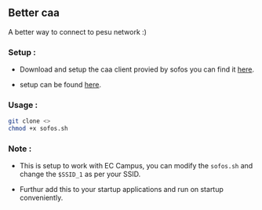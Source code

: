 ## Better caa

A better way to connect to pesu network :)

### Setup :

- Download and setup the caa client provied by sofos you can find it [here](https://www.google.com).

- setup can be found [here](https://docs.sophos.com/nsg/sophos-firewall/19.5/Help/en-us/webhelp/onlinehelp/UserPortalHelp/DownloadClient/index.html#authentication-clients-and-server-cas-for-computers).

### Usage :

```bash
git clone <>
chmod +x sofos.sh
```

### Note :
- This is setup to work with EC Campus, you can modify the `sofos.sh` and change the `$SSID_1` as per your SSID.

- Furthur add this to your startup applications and run on startup conveniently.